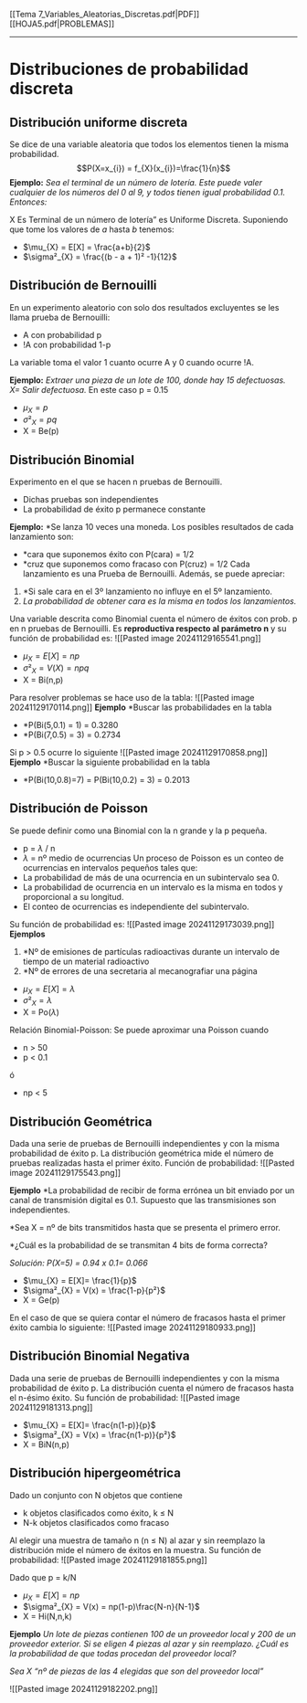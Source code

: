 [[Tema 7_Variables_Aleatorias_Discretas.pdf|PDF]]
[[HOJA5.pdf|PROBLEMAS]]
___
# Distribuciones de probabilidad discreta
## Distribución uniforme discreta
Se dice de una variable aleatoria que todos los elementos tienen la misma probabilidad.$$P(X=x_{i}) = f_{X}(x_{i})=\frac{1}{n}$$
**Ejemplo:**
*Sea el terminal de un número de lotería. Este puede valer cualquier de los números del 0 al 9, y todos tienen igual probabilidad 0.1. Entonces:*

X Es Terminal de un número de lotería” es Uniforme Discreta.
Suponiendo que tome los valores de $a$ hasta $b$ tenemos:
+ $\mu_{X} = E[X] = \frac{a+b}{2}$
+ $\sigma²_{X} = \frac{(b - a + 1)² -1}{12}$

## Distribución de Bernouilli
En un experimento aleatorio con solo dos resultados excluyentes se les llama prueba de Bernouilli:
+ A con probabilidad p
+ !A con probabilidad 1-p

La variable toma el valor 1 cuanto ocurre A y 0 cuando ocurre !A.

**Ejemplo:** *Extraer una pieza de un lote de 100, donde hay 15 defectuosas. X= Salir defectuosa.* En este caso p = 0.15
+ $\mu_{X} = p$
+ $\sigma²_{X} = pq$
+ X = Be(p)
## Distribución Binomial
Experimento en el que se hacen n pruebas de Bernouilli.
+ Dichas pruebas son independientes
+ La probabilidad de éxito p permanece constante

**Ejemplo:** *Se lanza 10 veces una moneda. Los posibles resultados de cada lanzamiento son: 
+ *cara que suponemos éxito con P(cara) = 1/2 
+ *cruz que suponemos como fracaso con P(cruz) = 1/2 
Cada lanzamiento es una Prueba de Bernouilli. Además, se puede apreciar: 
1. *Si sale cara en el 3º lanzamiento no influye en el 5º lanzamiento. 
2. *La probabilidad de obtener cara es la misma en todos los lanzamientos.*

Una variable descrita como Binomial cuenta el número de éxitos con prob. p en n pruebas de Bernouilli. Es **reproductiva respecto al parámetro n** y su función de probabilidad es:
![[Pasted image 20241129165541.png]]
+ $\mu_{X} = E[X]= np$
+ $\sigma²_{X} =V(X) = npq$
+ X = Bi(n,p)

Para resolver problemas se hace uso de la tabla:
![[Pasted image 20241129170114.png]]
**Ejemplo** *Buscar las probabilidades en la tabla
+ *P(Bi(5,0.1) = 1) = 0.3280 
+ *P(Bi(7,0.5) = 3) = 0.2734

Si p > 0.5 ocurre lo siguiente
![[Pasted image 20241129170858.png]]
**Ejemplo** *Buscar la siguiente probabilidad en la tabla
+ *P(Bi(10,0.8)=7) = P(Bi(10,0.2) = 3) = 0.2013

## Distribución de Poisson
Se puede definir como una Binomial con la n grande y la p pequeña. 
+ p = $\lambda$ / n
+ $\lambda$ = nº medio de ocurrencias
Un proceso de Poisson es un conteo de ocurrencias en intervalos pequeños tales que:
+ La probabilidad de más de una ocurrencia en un subintervalo sea 0.
+ La probabilidad de ocurrencia en un intervalo es la misma en todos y proporcional a su longitud.
+ El conteo de ocurrencias es independiente del subintervalo.

Su función de probabilidad es:
![[Pasted image 20241129173039.png]]
**Ejemplos**
1. *Nº de emisiones de partículas radioactivas durante un intervalo de tiempo de un material radioactivo
2. *Nº de errores de una secretaria al mecanografiar una página

+ $\mu_{X} = E[X]= \lambda$
+ $\sigma²_{X} = \lambda$
+ X = Po($\lambda$)

Relación Binomial-Poisson: Se puede aproximar una Poisson cuando
+ n > 50
+ p < 0.1

ó
+ np < 5

## Distribución Geométrica
Dada una serie de pruebas de Bernouilli independientes y con la misma probabilidad de éxito p. La distribución geométrica mide el número de pruebas realizadas hasta el primer éxito.
Función de probabilidad:
![[Pasted image 20241129175543.png]]

**Ejemplo** *La probabilidad de recibir de forma errónea un bit enviado por un canal de transmisión digital es 0.1. Supuesto que las transmisiones son independientes. 

*Sea X = nº de bits transmitidos hasta que se presenta el primero error.

*¿Cuál es la probabilidad de se transmitan 4 bits de forma correcta? 

*Solución: P(X=5) = 0.94 x 0.1= 0.066*

+ $\mu_{X} = E[X]= \frac{1}{p}$
+ $\sigma²_{X} = V(x) = \frac{1-p}{p²}$
+ X = Ge(p)

En el caso de que se quiera contar el número de fracasos hasta el primer éxito cambia lo siguiente:
![[Pasted image 20241129180933.png]]

## Distribución Binomial Negativa
Dada una serie de pruebas de Bernouilli independientes y con la misma probabilidad de éxito p.
La distribución cuenta el número de fracasos hasta el n-ésimo éxito.
Su función de probabilidad:
![[Pasted image 20241129181313.png]]

+ $\mu_{X} = E[X]= \frac{n(1-p)}{p}$
+ $\sigma²_{X} = V(x) = \frac{n(1-p)}{p²}$
+ X = BiN(n,p)

## Distribución hipergeométrica
Dado un conjunto con N objetos que contiene
+ k objetos clasificados como éxito, k $\leq$ N
+ N-k objetos clasificados como fracaso

Al elegir una muestra de tamaño n (n $\leq$ N) al azar y sin reemplazo la distribución mide el número de éxitos en la muestra.
Su función de probabilidad:
![[Pasted image 20241129181855.png]]

Dado que p = k/N
+ $\mu_{X} = E[X]= np$
+ $\sigma²_{X} = V(x) = np(1-p)\frac{N-n}{N-1}$
+ X = Hi(N,n,k)

**Ejemplo** *Un lote de piezas contienen 100 de un proveedor local y 200 de un proveedor exterior. Si se eligen 4 piezas al azar y sin reemplazo. ¿Cuál es la probabilidad de que todas procedan del proveedor local?*

*Sea X “nº de piezas de las 4 elegidas que son del proveedor local”*

![[Pasted image 20241129182202.png]]
